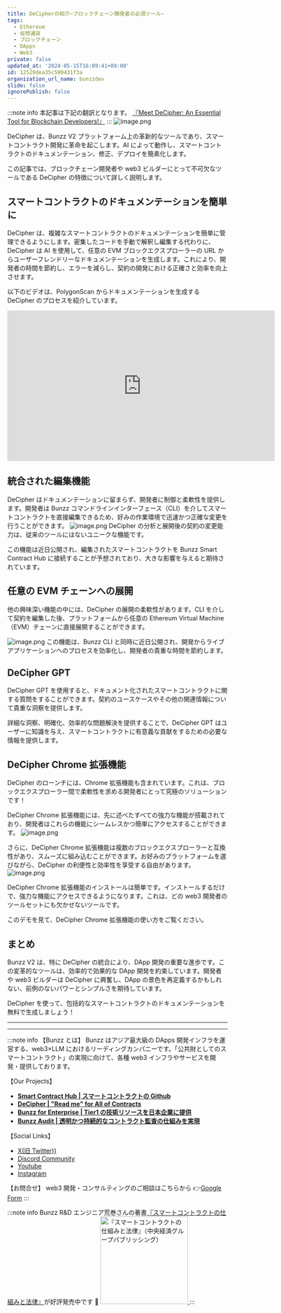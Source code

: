 ```yaml
---
title: DeCipherの紹介~ブロックチェーン開発者の必須ツール~
tags:
  - Ethereum
  - 仮想通貨
  - ブロックチェーン
  - DApps
  - Web3
private: false
updated_at: '2024-05-15T16:09:41+09:00'
id: 12529dea35c590431f3a
organization_url_name: bunzzdev
slide: false
ignorePublish: false
---
```

:::note info
本記事は下記の翻訳となります。
[『Meet DeCipher: An Essential Tool for Blockchain Developers!』](https://blog.bunzz.dev/decipher-an-essential-tool-for-blockchain-developers/)
:::
![image.png](https://qiita-image-store.s3.ap-northeast-1.amazonaws.com/0/1926720/d48bd3c1-8399-83fc-8596-33aa0f8b3b22.png)

DeCipher は、Bunzz V2 プラットフォーム上の革新的なツールであり、スマートコントラクト開発に革命を起こします。AI によって動作し、スマートコントラクトのドキュメンテーション、修正、デプロイを簡素化します。

この記事では、ブロックチェーン開発者や web3 ビルダーにとって不可欠なツールである DeCipher の特徴について詳しく説明します。

## スマートコントラクトのドキュメンテーションを簡単に

DeCipher は、複雑なスマートコントラクトのドキュメンテーションを簡単に管理できるようにします。密集したコードを手動で解釈し編集する代わりに、DeCipher は AI を使用して、任意の EVM ブロックエクスプローラーの URL からユーザーフレンドリーなドキュメンテーションを生成します。これにより、開発者の時間を節約し、エラーを減らし、契約の開発における正確さと効率を向上させます。

以下のビデオは、PolygonScan からドキュメンテーションを生成する DeCipher のプロセスを紹介しています。

<iframe width="612" height="344" src="https://www.youtube.com/embed/YIs0eRrd1W0" title="DeCipher PolygonScan Sample" frameborder="0" allow="accelerometer; autoplay; clipboard-write; encrypted-media; gyroscope; picture-in-picture; web-share" allowfullscreen></iframe>

## 統合された編集機能

DeCipher はドキュメンテーションに留まらず、開発者に制御と柔軟性を提供します。開発者は Bunzz コマンドラインインターフェース（CLI）を介してスマートコントラクトを直接編集できるため、好みの作業環境で迅速かつ正確な変更を行うことができます。
![image.png](https://qiita-image-store.s3.ap-northeast-1.amazonaws.com/0/1926720/70d96485-fa88-a8ad-26bb-6bab40f23d48.png)
DeCipher の分析と展開後の契約の変更能力は、従来のツールにはないユニークな機能です。

この機能は近日公開され、編集されたスマートコントラクトを Bunzz Smart Contract Hub に接続することが予想されており、大きな影響を与えると期待されています。

## 任意の EVM チェーンへの展開

他の興味深い機能の中には、DeCipher の展開の柔軟性があります。CLI を介して契約を編集した後、プラットフォームから任意の Ethereum Virtual Machine（EVM）チェーンに直接展開することができます。

![image.png](https://qiita-image-store.s3.ap-northeast-1.amazonaws.com/0/1926720/48b41401-3614-f16b-5677-d986ebda0a93.png)
この機能は、Bunzz CLI と同時に近日公開され、開発からライブアプリケーションへのプロセスを効率化し、開発者の貴重な時間を節約します。

## DeCipher GPT

DeCipher GPT を使用すると、ドキュメント化されたスマートコントラクトに関する質問をすることができます。契約のユースケースやその他の関連情報について貴重な洞察を提供します。

詳細な洞察、明確化、効率的な問題解決を提供することで、DeCipher GPT はユーザーに知識を与え、スマートコントラクトに有意義な貢献をするための必要な情報を提供します。

## DeCipher Chrome 拡張機能

DeCipher のローンチには、Chrome 拡張機能も含まれています。これは、ブロックエクスプローラー間で柔軟性を求める開発者にとって究極のソリューションです！

DeCipher Chrome 拡張機能には、先に述べたすべての強力な機能が搭載されており、開発者はこれらの機能にシームレスかつ簡単にアクセスすることができます。
![image.png](https://qiita-image-store.s3.ap-northeast-1.amazonaws.com/0/1926720/5868c9c5-6e12-f71d-d1f6-eddf00347fcc.png)

さらに、DeCipher Chrome 拡張機能は複数のブロックエクスプローラーと互換性があり、スムーズに組み込むことができます。お好みのプラットフォームを選びながら、DeCipher の利便性と効率性を享受する自由があります。
![image.png](https://qiita-image-store.s3.ap-northeast-1.amazonaws.com/0/1926720/a1c2a818-3002-a4e1-b119-e4fc1e16b5e2.png)

DeCipher Chrome 拡張機能のインストールは簡単です。インストールするだけで、強力な機能にアクセスできるようになります。これは、どの web3 開発者のツールセットにも欠かせないツールです。

このデモを見て、DeCipher Chrome 拡張機能の使い方をご覧ください。

## まとめ

Bunzz V2 は、特に DeCipher の統合により、DApp 開発の重要な進歩です。この変革的なツールは、効率的で効果的な DApp 開発を約束しています。開発者や web3 ビルダーは DeCipher に興奮し、DApp の景色を再定義するかもしれない、前例のないパワーとシンプルさを期待しています。

DeCipher を使って、包括的なスマートコントラクトのドキュメンテーションを無料で生成しましょう！

---

---

:::note info
【Bunzz とは】
Bunzz はアジア最大級の DApps 開発インフラを運営する、web3×LLM におけるリーディングカンパニーです。「公共財としてのスマートコントラクト」の実現に向けて、各種 web3 インフラやサービスを開発・提供しております。

【Our Projects】

- **[Smart Contract Hub | スマートコントラクトの Github](https://www.bunzz.dev/)**
- **[DeCipher | "Read me" for All of Contracts](https://www.bunzz.dev/decipher)**
- **[Bunzz for Enterprise | Tier1 の技術リソースを日本企業に提供](https://enterprise.bunzz.dev/ja)**
- **[Bunzz Audit | 透明かつ持続的なコントラクト監査の仕組みを実現](hhttps://www.bunzz.dev/audit)**

【Social Links】

- [X(旧 Twitter))](https://twitter.com/BunzzDev)
- [Discord Community](https://t.co/6hHgssJdvW)
- [Youtube](https://www.youtube.com/@bunzzdev)
- [Instagram](https://www.instagram.com/bunzzdev/)

【お問合せ】
web3 開発・コンサルティングのご相談はこちらから 👉[Google Form](https://forms.gle/4tgQjWSw2MMMZW6E6)
:::

:::note info
Bunzz R&D エンジニア荒巻さんの著書[『スマートコントラクトの仕組みと法律』](https://amzn.to/3V03sNH)が好評発売中です 📕
<a href="https://amzn.to/3V03sNH" rel="nofollow" referrerpolicy="no-referrer-when-downgrade">
<img
    src="https://m.media-amazon.com/images/I/81wopoZ1K4L._SY522_.jpg"
    alt="『スマートコントラクトの仕組みと法律』（中央経済グループパブリッシング）"
    width="200px"
    height="auto"
    Style="border: 0px;"
  />
</a>
:::
